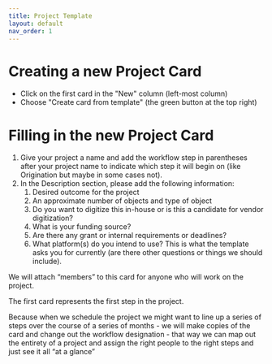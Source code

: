 ```yaml
---
title: Project Template
layout: default
nav_order: 1
---
```


# Creating a new Project Card

* Click on the first card in the "New" column (left-most column)
* Choose "Create card from template" (the green button at the top right)

# Filling in the new Project Card

1. Give your project a name and add the workflow step in parentheses after your project name to indicate which step it will begin on (like Origination but maybe in some cases not).
2. In the Description section, please add the following information:
    1. Desired outcome for the project
    2. An approximate number of objects and type of object
    3. Do you want to digitize this in-house or is this a candidate for vendor digitization?
    4. What is your funding source?
    5. Are there any grant or internal requirements or deadlines?
    6. What platform(s) do you intend to use?
This is what the template asks you for currently (are there other questions or things we should include).

We will attach “members” to this card for anyone who will work on the project.

The first card represents the first step in the project. 

Because when we schedule the project we might want to line up a series of steps over the course of a series of months - we will make copies of the card and change out the workflow designation - that way we can map out the entirety of a project and assign the right people to the right steps and just see it all “at a glance”
